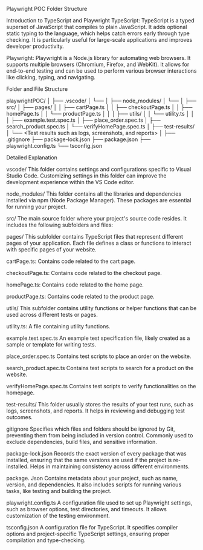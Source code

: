 Playwright POC Folder Structure

Introduction to TypeScript and Playwright
TypeScript:
TypeScript is a typed superset of JavaScript that compiles to plain JavaScript. It adds optional static typing to the language, which helps catch errors early through type checking. It is particularly useful for large-scale applications and improves developer productivity.

Playwright:
Playwright is a Node.js library for automating web browsers. It supports multiple browsers (Chromium, Firefox, and WebKit). It allows for end-to-end testing and can be used to perform various browser interactions like clicking, typing, and navigating.

Folder and File Structure

playwrightPOC/
│
├── .vscode/
│   └── <VS Code specific settings and configurations>
│
├── node_modules/
│   └── <All installed libraries and dependencies>
│
├── src/
│   ├── pages/
│   │   ├── cartPage.ts
│   │   ├── checkoutPage.ts
│   │   ├── homePage.ts
│   │   └── productPage.ts
│   │
│   ├── utils/
│   │   └── utility.ts
│   │
│   ├── example.test.spec.ts
│   ├── place_order.spec.ts
│   ├── search_product.spec.ts
│   └── verifyHomePage.spec.ts
│
├── test-results/
│   └── <Test results such as logs, screenshots, and reports>
│
├── .gitignore
├── package-lock.json
├── package.json
├── playwright.config.ts
└── tsconfig.json

Detailed Explanation

vscode/
This folder contains settings and configurations specific to Visual Studio Code. Customizing settings in this folder can improve the development experience within the VS Code editor.

node_modules/
This folder contains all the libraries and dependencies installed via npm (Node Package Manager). These packages are essential for running your project.

src/
The main source folder where your project's source code resides. It includes the following subfolders and files:


pages/ This subfolder contains TypeScript files that represent different pages of your application. Each file defines a class or functions to interact with specific pages of your website.

cartPage.ts: Contains code related to the cart page.

checkoutPage.ts: Contains code related to the checkout page.

homePage.ts: Contains code related to the home page.

productPage.ts: Contains code related to the product page.

utils/ This subfolder contains utility functions or helper functions that can be used across different tests or pages.

utility.ts: A file containing utility functions.

example.test.spec.ts An example test specification file, likely created as a sample or template for writing tests.

place_order.spec.ts Contains test scripts to place an order on the website.

search_product.spec.ts Contains test scripts to search for a product on the website.

verifyHomePage.spec.ts Contains test scripts to verify functionalities on the homepage.

test-results/
This folder usually stores the results of your test runs, such as logs, screenshots, and reports. It helps in reviewing and debugging test outcomes.

gitignore
Specifies which files and folders should be ignored by Git, preventing them from being included in version control. Commonly used to exclude dependencies, build files, and sensitive information.

package-lock.json
Records the exact version of every package that was installed, ensuring that the same versions are used if the project is re-installed. Helps in maintaining consistency across different environments.

package. Json
Contains metadata about your project, such as name, version, and dependencies. It also includes scripts for running various tasks, like testing and building the project.

playwright.config.ts
A configuration file used to set up Playwright settings, such as browser options, test directories, and timeouts. It allows customization of the testing environment.

tsconfig.json
A configuration file for TypeScript. It specifies compiler options and project-specific TypeScript settings, ensuring proper compilation and type-checking.

